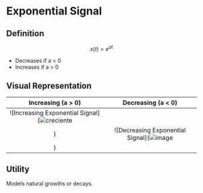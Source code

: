 # Exponential Signal

## Definition

$$x(t) = e^{at}$$
- Decreases if a < 0
- Increases if a > 0

## Visual Representation

| Increasing (a > 0) | Decreasing (a < 0) |
|:------------------:|:------------------:|
| ![Increasing Exponential Signal](![creciente](https://github.com/user-attachments/assets/2226ddc8-b67d-4751-b364-14cc4c8d3fd0)
) | ![Decreasing Exponential Signal](![image](https://github.com/user-attachments/assets/296eee67-5fa5-4de9-b2c9-a30842723a3f)
) |

## Utility

Models natural growths or decays.
